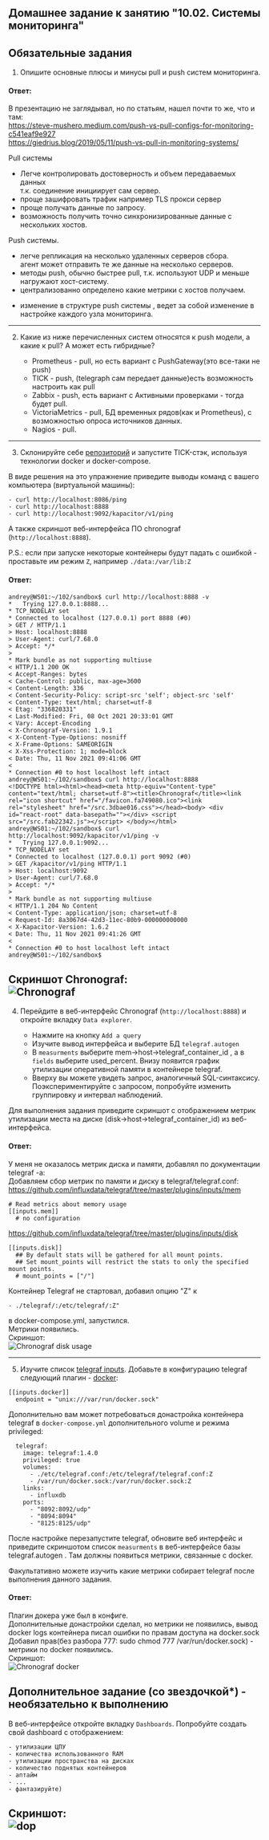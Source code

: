 ## Домашнее задание к занятию "10.02. Системы мониторинга"

## Обязательные задания

1. Опишите основные плюсы и минусы pull и push систем мониторинга.  

#### Ответ:
В презентацию не заглядывал, но по статьям, нашел почти то же, что и там:  
https://steve-mushero.medium.com/push-vs-pull-configs-for-monitoring-c541eaf9e927  
https://giedrius.blog/2019/05/11/push-vs-pull-in-monitoring-systems/  

Pull системы  
  + Легче контролировать достоверность и объем передаваемых данных  
	т.к. соединение инициирует сам сервер.  
  + проще зашифровать трафик например TLS прокси сервер  
  + проще получать данные по запросу.  
  + возможность получить точно синхронизированные данные с нескольких хостов.  

Push системы.  
+ легче репликация на несколько удаленных серверов сбора.  
	агент может отправить те же данные на несколько серверов.  
+ методы push, обычно быстрее pull, т.к. используют UDP и меньше нагружают хост-систему.  
+ централизованно определено какие метрики с хостов получаем.  
- изменение в структуре push системы , ведет за собой изменение в настройке каждого узла мониторинга.  
---

2. Какие из ниже перечисленных систем относятся к push модели, а какие к pull? А может есть гибридные?  

    - Prometheus 	- pull, но есть вариант с PushGateway(это все-таки не push)
    - TICK	      - push, (telegraph сам передает данные)есть возможность настроить как pull
    - Zabbix		  - push, есть вариант с Активными проверками - тогда будет pull.
    - VictoriaMetrics	- pull, БД временных рядов(как и Prometheus), с возможностью опроса источников данных.
    - Nagios		  - pull.
---

3. Склонируйте себе [репозиторий](https://github.com/influxdata/sandbox/tree/master) и запустите TICK-стэк, 
используя технологии docker и docker-compose.

В виде решения на это упражнение приведите выводы команд с вашего компьютера (виртуальной машины):

    - curl http://localhost:8086/ping
    - curl http://localhost:8888
    - curl http://localhost:9092/kapacitor/v1/ping

А также скриншот веб-интерфейса ПО chronograf (`http://localhost:8888`). 

P.S.: если при запуске некоторые контейнеры будут падать с ошибкой - проставьте им режим `Z`, например
`./data:/var/lib:Z`  
#### Ответ:  

```
andrey@WS01:~/102/sandbox$ curl http://localhost:8888 -v
*   Trying 127.0.0.1:8888...
* TCP_NODELAY set
* Connected to localhost (127.0.0.1) port 8888 (#0)
> GET / HTTP/1.1
> Host: localhost:8888
> User-Agent: curl/7.68.0
> Accept: */*
> 
* Mark bundle as not supporting multiuse
< HTTP/1.1 200 OK
< Accept-Ranges: bytes
< Cache-Control: public, max-age=3600
< Content-Length: 336
< Content-Security-Policy: script-src 'self'; object-src 'self'
< Content-Type: text/html; charset=utf-8
< Etag: "336820331"
< Last-Modified: Fri, 08 Oct 2021 20:33:01 GMT
< Vary: Accept-Encoding
< X-Chronograf-Version: 1.9.1
< X-Content-Type-Options: nosniff
< X-Frame-Options: SAMEORIGIN
< X-Xss-Protection: 1; mode=block
< Date: Thu, 11 Nov 2021 09:41:06 GMT
< 
* Connection #0 to host localhost left intact
andrey@WS01:~/102/sandbox$ curl http://localhost:8888
<!DOCTYPE html><html><head><meta http-equiv="Content-type" content="text/html; charset=utf-8"><title>Chronograf</title><link rel="icon shortcut" href="/favicon.fa749080.ico"><link rel="stylesheet" href="/src.3dbae016.css"></head><body> <div id="react-root" data-basepath=""></div> <script src="/src.fab22342.js"></script> </body></html>
andrey@WS01:~/102/sandbox$ curl http://localhost:9092/kapacitor/v1/ping -v
*   Trying 127.0.0.1:9092...
* TCP_NODELAY set
* Connected to localhost (127.0.0.1) port 9092 (#0)
> GET /kapacitor/v1/ping HTTP/1.1
> Host: localhost:9092
> User-Agent: curl/7.68.0
> Accept: */*
> 
* Mark bundle as not supporting multiuse
< HTTP/1.1 204 No Content
< Content-Type: application/json; charset=utf-8
< Request-Id: 8a3067d4-42d3-11ec-80b9-000000000000
< X-Kapacitor-Version: 1.6.2
< Date: Thu, 11 Nov 2021 09:41:26 GMT
< 
* Connection #0 to host localhost left intact
andrey@WS01:~/102/sandbox$ 
```
Скриншот Chronograf:  
![Chronograf](Chronograf.png)
---

4. Перейдите в веб-интерфейс Chronograf (`http://localhost:8888`) и откройте вкладку `Data explorer`.

    - Нажмите на кнопку `Add a query`
    - Изучите вывод интерфейса и выберите БД `telegraf.autogen`
    - В `measurments` выберите mem->host->telegraf_container_id , а в `fields` выберите used_percent. 
    Внизу появится график утилизации оперативной памяти в контейнере telegraf.
    - Вверху вы можете увидеть запрос, аналогичный SQL-синтаксису. 
    Поэкспериментируйте с запросом, попробуйте изменить группировку и интервал наблюдений.

Для выполнения задания приведите скриншот с отображением метрик утилизации места на диске 
(disk->host->telegraf_container_id) из веб-интерфейса.  
#### Ответ:  
У меня не оказалось метрик диска и памяти, добавлял по документации telegraf -а:  
Добавляем сбор метрик по памяти и диску в telegraf/telegraf.conf:  
https://github.com/influxdata/telegraf/tree/master/plugins/inputs/mem  
```
# Read metrics about memory usage  
[[inputs.mem]]
  # no configuration
```
https://github.com/influxdata/telegraf/tree/master/plugins/inputs/disk
```
[[inputs.disk]]
  ## By default stats will be gathered for all mount points.
  ## Set mount_points will restrict the stats to only the specified mount points.
  # mount_points = ["/"]
```
Контейнер Telegraf не стартовал, добавил опцию "Z" к 
```
- ./telegraf/:/etc/telegraf/:Z"
```
в docker-compose.yml, запустился.   
Метрики появились.  
Скриншот:  
![Chronograf disk usage](Chronograf_disk_usage.png)

---

5. Изучите список [telegraf inputs](https://github.com/influxdata/telegraf/tree/master/plugins/inputs). 
Добавьте в конфигурацию telegraf следующий плагин - [docker](https://github.com/influxdata/telegraf/tree/master/plugins/inputs/docker):
```
[[inputs.docker]]
  endpoint = "unix:///var/run/docker.sock"
```

Дополнительно вам может потребоваться донастройка контейнера telegraf в `docker-compose.yml` дополнительного volume и 
режима privileged:
```
  telegraf:
    image: telegraf:1.4.0
    privileged: true
    volumes:
      - ./etc/telegraf.conf:/etc/telegraf/telegraf.conf:Z
      - /var/run/docker.sock:/var/run/docker.sock:Z
    links:
      - influxdb
    ports:
      - "8092:8092/udp"
      - "8094:8094"
      - "8125:8125/udp"
```

После настройке перезапустите telegraf, обновите веб интерфейс и приведите скриншотом список `measurments` в 
веб-интерфейсе базы telegraf.autogen . Там должны появиться метрики, связанные с docker.

Факультативно можете изучить какие метрики собирает telegraf после выполнения данного задания.
#### Ответ:  
Плагин докера уже был в конфиге.  
Дополнительные донастройки сделал, но метрики не появились, вывод docker logs контейнера писал ошибки по правам доступа на docker.sock  
Добавил прав(без разбора 777: sudo chmod 777 /var/run/docker.sock) - метрики по docker появились.  
Скриншот:  
![Chronograf docker](Chronograf_docker_metrics.png)

## Дополнительное задание (со звездочкой*) - необязательно к выполнению

В веб-интерфейсе откройте вкладку `Dashboards`. Попробуйте создать свой dashboard с отображением:

    - утилизации ЦПУ
    - количества использованного RAM
    - утилизации пространства на дисках
    - количество поднятых контейнеров
    - аптайм
    - ...
    - фантазируйте)
 Скриншот:  
 ![dop](dop.png)
 ---
